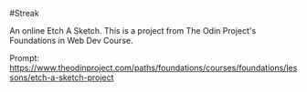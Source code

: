 #Streak

An online Etch A Sketch. This is a project from The Odin Project's Foundations in Web Dev Course.

Prompt: https://www.theodinproject.com/paths/foundations/courses/foundations/lessons/etch-a-sketch-project
